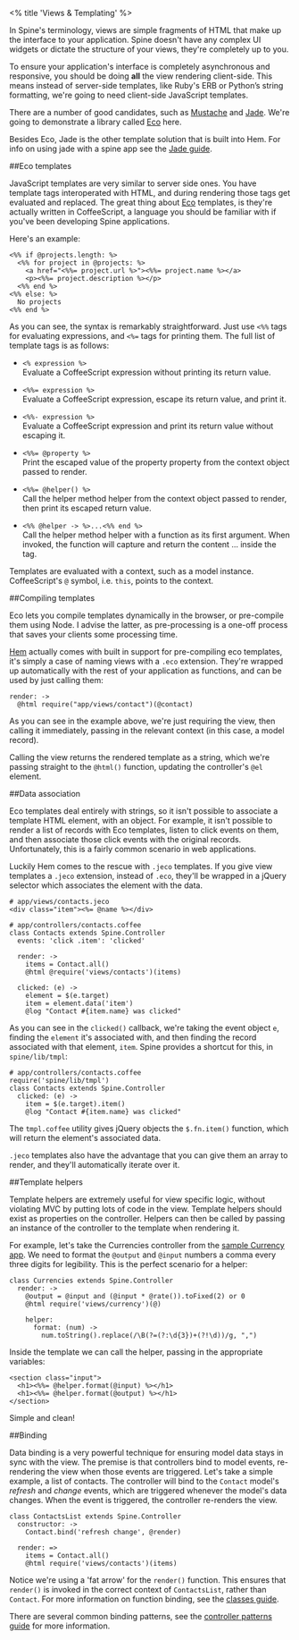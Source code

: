 <% title 'Views & Templating' %>

In Spine's terminology, views are simple fragments of HTML that make up the interface to your application. Spine doesn't have any complex UI widgets or dictate the structure of your views, they're completely up to you. 

To ensure your application's interface is completely asynchronous and responsive, you should be doing **all** the view rendering client-side. This means instead of server-side templates, like Ruby's ERB or Python’s string formatting, we're going to need client-side JavaScript templates.

There are a number of good candidates, such as [Mustache](http://mustache.github.com) and [Jade](http://jade-lang.com/). We're going to demonstrate a library called [Eco](https://github.com/sstephenson/eco) here.

Besides Eco, Jade is the other template solution that is built into Hem. For info on using jade with a spine app see the [Jade guide](<%= docs_path("views_jade") %>).

##Eco templates

JavaScript templates are very similar to server side ones. You have template tags interoperated with HTML, and during rendering those tags get evaluated and replaced. The great thing about [Eco](https://github.com/sstephenson/eco) templates, is they're actually written in CoffeeScript, a language you should be familiar with if you've been developing Spine applications. 

Here's an example:

    <%% if @projects.length: %>
      <%% for project in @projects: %>
        <a href="<%%= project.url %>"><%%= project.name %></a>
        <p><%%= project.description %></p>
      <%% end %>
    <%% else: %>
      No projects
    <%% end %>

As you can see, the syntax is remarkably straightforward. Just use `<%%` tags for evaluating expressions, and `<%=` tags for printing them. The full list of template tags is as follows:
    
* `<% expression %>`  
  Evaluate a CoffeeScript expression without printing its return value.

* `<%%= expression %>`  
  Evaluate a CoffeeScript expression, escape its return value, and print it.

* `<%%- expression %>`  
  Evaluate a CoffeeScript expression and print its return value without escaping it.

* `<%%= @property %>`  
  Print the escaped value of the property property from the context object passed to render.

* `<%%= @helper() %>`  
  Call the helper method helper from the context object passed to render, then print its escaped return value.

* `<%% @helper -> %>...<%% end %>`  
  Call the helper method helper with a function as its first argument. When invoked, the function will capture and return the content ... inside the tag.
  
Templates are evaluated with a context, such as a model instance. CoffeeScript's `@` symbol, i.e. `this`, points to the context. 

##Compiling templates

Eco lets you compile templates dynamically in the browser, or pre-compile them using Node. I advise the latter, as pre-processing is a one-off process that saves your clients some processing time. 

[Hem](<%= docs_path("hem") %>) actually comes with built in support for pre-compiling eco templates, it's simply a case of naming views with a `.eco` extension. They're wrapped up automatically with the rest of your application as functions, and can be used by just calling them:
    
    render: ->
      @html require("app/views/contact")(@contact)
      
As you can see in the example above, we're just requiring the view, then calling it immediately, passing in the relevant context (in this case, a model record). 

Calling the view returns the rendered template as a string, which we're passing straight to the `@html()` function, updating the controller's `@el` element.

##Data association

Eco templates deal entirely with strings, so it isn't possible to associate a template HTML element, with an object. For example, it isn't possible to render a list of records with Eco templates, listen to click events on them, and then associate those click events with the original records. Unfortunately, this is a fairly common scenario in web applications. 

Luckily Hem comes to the rescue with `.jeco` templates. If you give view templates a `.jeco` extension, instead of `.eco`, they'll be wrapped in a jQuery selector which associates the element with the data. 

    # app/views/contacts.jeco
    <div class="item"><%= @name %></div>
    
    # app/controllers/contacts.coffee
    class Contacts extends Spine.Controller
      events: 'click .item': 'clicked'

      render: ->
        items = Contact.all()
        @html @require('views/contacts')(items)
        
      clicked: (e) ->
        element = $(e.target)
        item = element.data('item')
        @log "Contact #{item.name} was clicked"

As you can see in the `clicked()` callback, we're taking the event object `e`, finding the `element` it's associated with, and then finding the record associated  with that element, `item`. Spine provides a shortcut for this, in `spine/lib/tmpl`:

    # app/controllers/contacts.coffee
    require('spine/lib/tmpl')
    class Contacts extends Spine.Controller
      clicked: (e) ->
        item = $(e.target).item()
        @log "Contact #{item.name} was clicked"
        
The `tmpl.coffee` utility gives jQuery objects the `$.fn.item()` function, which will return the element's associated data. 

`.jeco` templates also have the advantage that you can give them an array to render, and they'll automatically iterate over it. 

##Template helpers

Template helpers are extremely useful for view specific logic, without violating MVC by putting lots of code in the view. Template helpers should exist as properties on the controller. Helpers can then be called by passing an instance of the controller to the template when rendering it. 

For example, let's take the Currencies controller from the [sample Currency app](https://github.com/maccman/spine.mobile.currency). We need to format the `@output` and `@input` numbers a comma every three digits for legibility. This is the perfect scenario for a helper:

    class Currencies extends Spine.Controller
      render: ->
        @output = @input and (@input * @rate()).toFixed(2) or 0
        @html require('views/currency')(@)
        
        helper:
          format: (num) ->
            num.toString().replace(/\B(?=(?:\d{3})+(?!\d))/g, ",")

Inside the template we can call the helper, passing in the appropriate variables:
    
    <section class="input">
      <h1><%%= @helper.format(@input) %></h1>
      <h1><%%= @helper.format(@output) %></h1>
    </section>
    
Simple and clean!

##Binding

Data binding is a very powerful technique for ensuring model data stays in sync with the view. The premise is that controllers bind to model events, re-rendering the view when those events are triggered. Let's take a simple example, a list of contacts. The controller will bind to the `Contact` model's *refresh* and *change* events, which are triggered whenever the model's data changes. When the event is triggered, the controller re-renders the view.

    class ContactsList extends Spine.Controller
      constructor: ->
        Contact.bind('refresh change', @render)
        
      render: =>
        items = Contact.all()
        @html require('views/contacts')(items)
        
Notice we're using a 'fat arrow' for the `render()` function. This ensures that `render()` is invoked in the correct context of `ContactsList`, rather than `Contact`. For more information on function binding, see the [classes guide](<%= docs_path("classes") %>).

There are several common binding patterns, see the [controller patterns guide](<%= docs_path("controller_patterns") %>) for more information.
